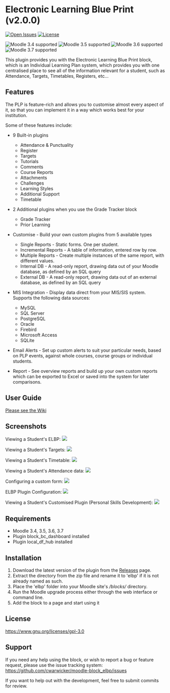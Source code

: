 # Electronic Learning Blue Print (v2.0.0)

[![Open Issues](https://img.shields.io/github/issues/cwarwicker/moodle-block_elbp)](https://github.com/cwarwicker/moodle-block_elbp/issues)
[![License](https://img.shields.io/badge/License-GPLv3-blue.svg)](https://www.gnu.org/licenses/gpl-3.0)

![Moodle 3.4 supported](https://img.shields.io/badge/Moodle-3.4-brightgreen)
![Moodle 3.5 supported](https://img.shields.io/badge/Moodle-3.5-brightgreen)
![Moodle 3.6 supported](https://img.shields.io/badge/Moodle-3.6-brightgreen)
![Moodle 3.7 supported](https://img.shields.io/badge/Moodle-3.7-brightgreen)

This plugin provides you with the Electronic Learning Blue Print block, which is an Individual Learning Plan system, which provides you with one centralised place to see all of the information relevant for a student, such as Attendance, Targets, Timetables, Registers, etc...


Features
------------
The PLP is feature-rich and allows you to customise almost every aspect of it, so that you can implement it in a way which works best for your institution.

Some of these features include:

* 9 Built-in plugins
	* Attendance & Punctuality
	* Register
	* Targets
	* Tutorials
	* Comments
	* Course Reports
	* Attachments
	* Challenges
	* Learning Styles
	* Additional Support
	* Timetable

* 2 Additional plugins when you use the Grade Tracker block
	* Grade Tracker
	* Prior Learning

* Customise - Build your own custom plugins from 5 available types
	* Single Reports - Static forms. One per student.
	* Incremental Reports - A table of information, entered row by row.
	* Multiple Reports - Create multiple instances of the same report, with different values.
	* Internal DB - A read-only report, drawing data out of your Moodle database, as defined by an SQL query
	* External DB - A read-only report, drawing data out of an external database, as defined by an SQL query

* MIS Integration - Display data direct from your MIS/SIS system. Supports the following data sources:
	* MySQL
	* SQL Server
	* PostgreSQL
	* Oracle
	* Firebird
	* Microsoft Access
	* SQLite

* Email Alerts - Set up custom alerts to suit your particular needs, based on PLP events, against whole courses, course groups or individual students.
* Report - See overview reports and build up your own custom reports which can be exported to Excel or saved into the system for later comparisons.

User Guide
------------
[Please see the Wiki](https://github.com/cwarwicker/moodle-block_elbp/wiki)

Screenshots
-----------

Viewing a Student's ELBP:
![](pix/screenshots/screenshot.png)

Viewing a Student's Targets:
![](pix/screenshots/targets.png)

Viewing a Student's Timetable:
![](pix/screenshots/timetable.png)

Viewing a Student's Attendance data:
![](pix/screenshots/attendance.png)

Configuring a custom form:
![](pix/screenshots/config-forms.png)

ELBP Plugin Configuration:
![](pix/screenshots/config-plugins.png)

Viewing a Student's Customised Plugin (Personal Skills Development):
![](pix/screenshots/ss_personal_skills.png)

Requirements
------------
- Moodle 3.4, 3.5, 3.6, 3.7
- Plugin block_bc_dashboard installed
- Plugin local_df_hub installed

Installation
------------
1. Download the latest version of the plugin from the [Releases](https://github.com/cwarwicker/moodle-block_elbp/releases) page.
2. Extract the directory from the zip file and rename it to 'elbp' if it is not already named as such.
3. Place the 'elbp' folder into your Moodle site's */blocks/* directory.
4. Run the Moodle upgrade process either through the web interface or command line.
5. Add the block to a page and start using it

License
-------
https://www.gnu.org/licenses/gpl-3.0

Support
-------
If you need any help using the block, or wish to report a bug or feature request, please use the issue tracking system: https://github.com/cwarwicker/moodle-block_elbp/issues

If you want to help out with the development, feel free to submit commits for review.